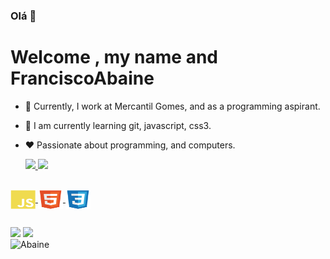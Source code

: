 ### Olá 👋 <h1>Welcome , my name and FranciscoAbaine</h1>

- 🔭 Currently, I work at Mercantil Gomes, and as a programming aspirant.
- 🌱 I am currently learning git, javascript, css3.
- ❤️ Passionate about programming, and computers.
 

  <div>
  <a href="https://github.com/Abaine-desing">
  <img height="160em" src="https://github-readme-stats.vercel.app/api?username=Abaine-desing&show_icons=true&theme=dark&include_all_commits=true&count_private=true"/>
  <img height="160em" src="https://github-readme-stats.vercel.app/api/top-langs/?username=Abaine-desing&layout=compact&langs_count=7&theme=dark"/>
</div>
  
<div style="display: inline_block"><br>
  <img align="center" alt="Abaine-Js" height="30" width="40" src="https://raw.githubusercontent.com/devicons/devicon/master/icons/javascript/javascript-plain.svg">
  <img align="center" alt="Abaine-HTML" height="30" width="40" src="https://raw.githubusercontent.com/devicons/devicon/master/icons/html5/html5-original.svg">
  <img align="center" alt="Abaine-CSS" height="30" width="40" src="https://raw.githubusercontent.com/devicons/devicon/master/icons/css3/css3-original.svg">
  
  ##

 </div> 
<div> 
  <a href="https://www.linkedin.com/in/francisco-gomes-0424a0220/" target="_blank"><img src="https://img.shields.io/badge/-LinkedIn-%230077B5?style=for-the-badge&logo=linkedin&logoColor=white" target="_blank"></a>
 <a href="https://www.instagram.com/fran_abaine/" target="_blank"><img src="https://img.shields.io/badge/-Instagram-%23E4405F?style=for-the-badge&logo=instagram&logoColor=white" target="_blank"></a> 
</div> 
  <div>
<img alt="Abaine" src="https://i.pinimg.com/originals/66/f7/48/66f74846f838c149a848b8d6c848ebc1.gif">
  </div>
